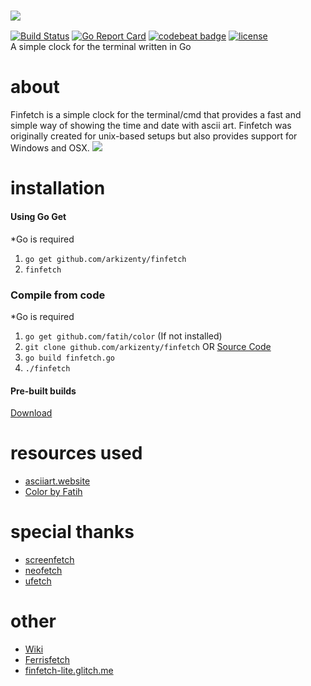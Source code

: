 ### ![](https://raw.githubusercontent.com/arkizenty/assets/master/finfetch/finfetch.png)
[![Build Status](https://travis-ci.org/arkizenty/finfetch.svg?branch=master)](https://travis-ci.org/arkizenty/finfetch)
[![Go Report Card](https://goreportcard.com/badge/github.com/arkizenty/finfetch)](https://goreportcard.com/report/github.com/arkizenty/finfetch)
[![codebeat badge](https://codebeat.co/badges/f27bb3fd-a9a0-4cbc-881d-a960e4405fa5)](https://codebeat.co/projects/github-com-arkizenty-finfetch-master)
[![license](https://img.shields.io/github/license/arkizenty/finfetch.svg)](https://raw.githubusercontent.com/arkizenty/finfetch/master/LICENSE)
<br/>
A simple clock for the terminal written in Go

# about
Finfetch is a simple clock for the terminal/cmd that provides a fast and simple way of showing the time and date with ascii art. Finfetch was originally created for unix-based setups but also provides support for Windows and OSX.
![](https://raw.githubusercontent.com/arkizenty/assets/master/finfetch/finfetch_2.png)

# installation
#### Using Go Get
*Go is required
 1. `go get github.com/arkizenty/finfetch`
 2. `finfetch`
### Compile from code
*Go is required
1. `go get github.com/fatih/color` (If not installed)
2. `git clone github.com/arkizenty/finfetch` OR [Source Code](https://github.com/arkizenty/finfetch/archive/master.zip)
3. `go build finfetch.go`
4. `./finfetch`
#### Pre-built builds
[Download](https://github.com/arkizenty/finfetch/releases)

# resources used
 * [asciiart.website](https://asciiart.website)
 * [Color by Fatih](https://github.com/fatih/color)

# special thanks
 * [screenfetch](https://github.com/KittyKatt/screenFetch)
 * [neofetch](https://github.com/dylanaraps/neofetch)
 * [ufetch](https://gitlab.com/jschx/ufetch)
 
# other
 * [Wiki](https://github.com/arkizenty/finfetch/wiki)
 * [Ferrisfetch](https://github.com/arkizenty/ferrisfetch)
 * [finfetch-lite.glitch.me](https://finfetch-lite.glitch.me/)

<meta content="Finfetch" property="og:title">
<meta content="A simple command line tool used to show time written in Go " property="og:description">
<meta content="Finfetch" property="og:site_name">
<meta content='https://raw.githubusercontent.com/arkizenty/assets/master/finfetch/finfetch.png' property='og:image'>
